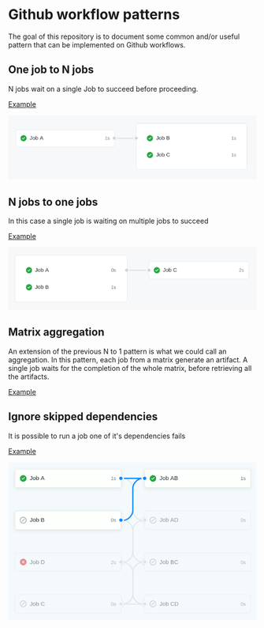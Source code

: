 # Github workflow patterns


The goal of this repository is to document some common and/or useful pattern that can be implemented on Github workflows.

## One job to N jobs
N jobs wait on a single Job to succeed before proceeding.

[Example](.github/workflows/1-to-n.yml)

![One job to N jobs](images/1-to-n.png)



## N jobs to one jobs
In this case a single job is waiting on multiple jobs to succeed

[Example](.github/workflows/n-to-1.yml)

![N jobs to one job](images/n-to-1.png)



## Matrix aggregation
An extension of the previous N to 1 pattern is what we could call an aggregation.
In this pattern, each job from a matrix generate an artifact. A single job waits 
for the completion of the whole matrix, before retrieving all the artifacts.

[Example](.github/workflows/aggregation.yml)



## Ignore skipped dependencies
It is possible to run a job one of it's dependencies fails

[Example](.github/workflows/ignore-skipped.yml)

![Ignore skipped dependencies](images/ignore-skipped.gif)
